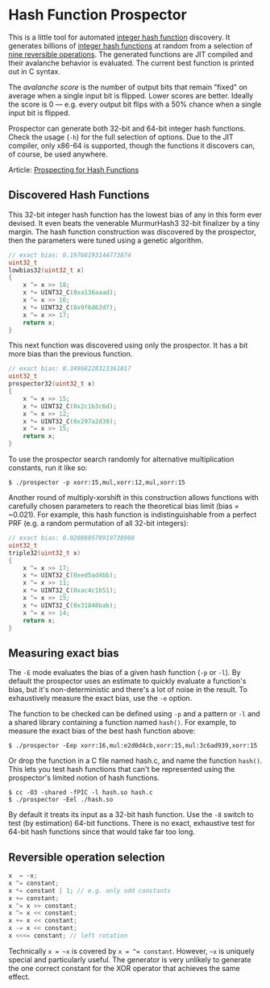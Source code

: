 # Hash Function Prospector

This is a little tool for automated [integer hash function][wang]
discovery. It generates billions of [integer hash functions][jenkins] at
random from a selection of [nine reversible operations][rev]. The
generated functions are JIT compiled and their avalanche behavior is
evaluated. The current best function is printed out in C syntax.

The *avalanche score* is the number of output bits that remain "fixed"
on average when a single input bit is flipped. Lower scores are better.
Ideally the score is 0 — e.g. every output bit flips with a 50% chance
when a single input bit is flipped.

Prospector can generate both 32-bit and 64-bit integer hash functions.
Check the usage (`-h`) for the full selection of options. Due to the JIT
compiler, only x86-64 is supported, though the functions it discovers
can, of course, be used anywhere.

Article: [Prospecting for Hash Functions][article]

## Discovered Hash Functions

This 32-bit integer hash function has the lowest bias of any in this
form ever devised. It even beats the venerable MurmurHash3 32-bit
finalizer by a tiny margin. The hash function construction was
discovered by the prospector, then the parameters were tuned using a
genetic algorithm.

```c
// exact bias: 0.19768193144773874
uint32_t
lowbias32(uint32_t x)
{
    x ^= x >> 18;
    x *= UINT32_C(0xa136aaad);
    x ^= x >> 16;
    x *= UINT32_C(0x9f6d62d7);
    x ^= x >> 17;
    return x;
}
```

This next function was discovered using only the prospector. It has a bit more
bias than the previous function.

```c
// exact bias: 0.34968228323361017
uint32_t
prospector32(uint32_t x)
{
    x ^= x >> 15;
    x *= UINT32_C(0x2c1b3c6d);
    x ^= x >> 12;
    x *= UINT32_C(0x297a2d39);
    x ^= x >> 15;
    return x;
}
```

To use the prospector search randomly for alternative multiplication constants,
run it like so:

    $ ./prospector -p xorr:15,mul,xorr:12,mul,xorr:15

Another round of multiply-xorshift in this construction allows functions
with carefully chosen parameters to reach the theoretical bias limit
(bias = ~0.021). For example, this hash function is indistinguishable
from a perfect PRF (e.g. a random permutation of all 32-bit integers):

```c
// exact bias: 0.020888578919738908
uint32_t
triple32(uint32_t x)
{
    x ^= x >> 17;
    x *= UINT32_C(0xed5ad4bb);
    x ^= x >> 11;
    x *= UINT32_C(0xac4c1b51);
    x ^= x >> 15;
    x *= UINT32_C(0x31848bab);
    x ^= x >> 14;
    return x;
}
```

## Measuring exact bias

The `-E` mode evaluates the bias of a given hash function (`-p` or `-l`). By
default the prospector uses an estimate to quickly evaluate a function's bias,
but it's non-deterministic and there's a lot of noise in the result. To
exhaustively measure the exact bias, use the `-e` option.

The function to be checked can be defined using `-p` and a pattern or
`-l` and a shared library containing a function named `hash()`. For
example, to measure the exact bias of the best hash function above:

    $ ./prospector -Eep xorr:16,mul:e2d0d4cb,xorr:15,mul:3c6ad939,xorr:15

Or drop the function in a C file named hash.c, and name the function
`hash()`. This lets you test hash functions that can't be represented
using the prospector's limited notion of hash functions.

    $ cc -O3 -shared -fPIC -l hash.so hash.c
    $ ./prospector -Eel ./hash.so

By default it treats its input as a 32-bit hash function. Use the `-8`
switch to test (by estimation) 64-bit functions. There is no exact,
exhaustive test for 64-bit hash functions since that would take far too
long.

## Reversible operation selection

```c
x  = ~x;
x ^= constant;
x *= constant | 1; // e.g. only odd constants
x += constant;
x ^= x >> constant;
x ^= x << constant;
x += x << constant;
x -= x << constant;
x <<<= constant; // left rotation
```

Technically `x = ~x` is covered by `x = ^= constant`. However, `~x` is
uniquely special and particularly useful. The generator is very unlikely
to generate the one correct constant for the XOR operator that achieves
the same effect.


[article]: https://nullprogram.com/blog/2018/07/31/
[jenkins]: http://burtleburtle.net/bob/hash/integer.html
[rev]: http://papa.bretmulvey.com/post/124027987928/hash-functions
[wang]: https://gist.github.com/badboy/6267743
